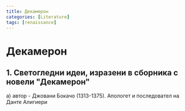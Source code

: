 ```yaml
---
title: Декамерон
categories: [Literature]
tags: [renaissance]
---
```

# Декамерон

## 1. Светогледни идеи, изразени в сборника с новели "Декамерон"
a) автор - Джовани Бокачо (1313-1375). Апологет и последовател на Данте Алигиери

